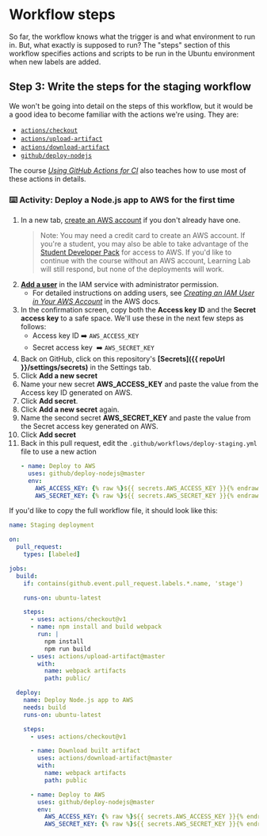 # Workflow steps

So far, the workflow knows what the trigger is and what environment to run in. But, what exactly is supposed to run? The "steps" section of this workflow specifies actions and scripts to be run in the Ubuntu environment when new labels are added.

## Step 3: Write the steps for the staging workflow

We won't be going into detail on the steps of this workflow, but it would be a good idea to become familiar with the actions we're using. They are:

- [`actions/checkout`](https://github.com/actions/checkout)
- [`actions/upload-artifact`](https://github.com/actions/upload-artifact)
- [`actions/download-artifact`](https://github.com/actions/download-artifact)
- [`github/deploy-nodejs`](https://github.com/github/deploy-nodejs)

The course [_Using GitHub Actions for CI_](https://lab.github.com/githubtraining/using-github-actions-for-ci) also teaches how to use most of these actions in details.

### :keyboard: Activity: Deploy a Node.js app to AWS for the first time

1. In a new tab, [create an AWS account](https://portal.aws.amazon.com/billing/signup) if you don't already have one.
    > Note: You may need a credit card to create an AWS account. If you're a student, you may also be able to take advantage of the [Student Developer Pack](https://education.github.com/pack) for access to AWS. If you'd like to continue with the course without an AWS account, Learning Lab will still respond, but none of the deployments will work.
1. **[Add a user](https://console.aws.amazon.com/iam/home?#/users$new?step=details)** in the IAM service with administrator permission.
    - For detailed instructions on adding users, see [_Creating an IAM User in Your AWS Account_](https://docs.aws.amazon.com/IAM/latest/UserGuide/id_users_create.html) in the AWS docs.
1. In the confirmation screen, copy both the **Access key ID** and the **Secret access key** to a safe space. We'll use these in the next few steps as follows:
    - Access key ID ➡️ `AWS_ACCESS_KEY`
    - Secret access key ️️️ ➡️ `AWS_SECRET_KEY`
1. Back on GitHub, click on this repository's **[Secrets]({{ repoUrl }}/settings/secrets)** in the Settings tab.
1. Click **Add a new secret**
1. Name your new secret **AWS_ACCESS_KEY** and paste the value from the Access key ID generated on AWS.
1. Click **Add secret**.
1. Click **Add a new secret** again.
1. Name the second secret **AWS_SECRET_KEY** and paste the value from the Secret access key generated on AWS.
1. Click **Add secret**
1. Back in this pull request, edit the `.github/workflows/deploy-staging.yml` file to use a new action 
    ```yml
    - name: Deploy to AWS
      uses: github/deploy-nodejs@master
      env:
        AWS_ACCESS_KEY: {% raw %}${{ secrets.AWS_ACCESS_KEY }}{% endraw %}
        AWS_SECRET_KEY: {% raw %}${{ secrets.AWS_SECRET_KEY }}{% endraw %}
    ```
If you'd like to copy the full workflow file, it should look like this:

```yml
name: Staging deployment

on: 
  pull_request:
    types: [labeled]

jobs:
  build:
    if: contains(github.event.pull_request.labels.*.name, 'stage')

    runs-on: ubuntu-latest

    steps:
      - uses: actions/checkout@v1
      - name: npm install and build webpack
        run: |
          npm install
          npm run build
      - uses: actions/upload-artifact@master
        with:
          name: webpack artifacts
          path: public/

  deploy:
    name: Deploy Node.js app to AWS
    needs: build
    runs-on: ubuntu-latest

    steps:
      - uses: actions/checkout@v1

      - name: Download built artifact
        uses: actions/download-artifact@master
        with:
          name: webpack artifacts
          path: public

      - name: Deploy to AWS
        uses: github/deploy-nodejs@master
        env:
          AWS_ACCESS_KEY: {% raw %}${{ secrets.AWS_ACCESS_KEY }}{% endraw %}
          AWS_SECRET_KEY: {% raw %}${{ secrets.AWS_SECRET_KEY }}{% endraw %}
```
